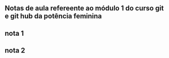 ## Notas de aula refereente ao módulo 1 do curso git e git hub da potência feminina




## nota 1


## nota 2
